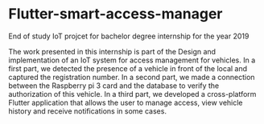 # Flutter-smart-access-manager
End of study IoT projcet for bachelor degree internship for the year 2019

The work presented in this internship is part of the Design and implementation of an IoT system for access management for vehicles. In a first part, we detected the presence of a vehicle in front of the local and captured the registration number. In a second part, we made a connection between the Raspberry pi 3 card and the database to verify the authorization of this vehicle. In a third part, we developed a cross-platform Flutter application that allows the user to manage access, view vehicle history and receive notifications in some cases.
